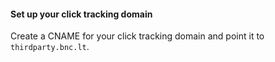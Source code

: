#### Set up your click tracking domain

Create a CNAME for your click tracking domain and point it to `thirdparty.bnc.lt`.
